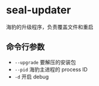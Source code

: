 # seal-updater

海豹的升级程序，负责覆盖文件和重启

## 命令行参数

- `--upgrade` 要解压的安装包
- `--pid` 海豹主进程的 process ID
- `-d` 开启 debug
